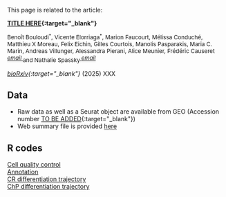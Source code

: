 <head>
  <link href="https://fonts.googleapis.com/icon?family=Material+Icons" rel="stylesheet">
</head>

This page is related to the article:

<b>[TITLE HERE](https://doi.org/10.1242/dev.204451){:target="_blank"}</b>  
<p style="font-size:small;">Benoît Bouloudi<sup>*</sup>, Vicente Elorriaga<sup>*</sup>, Marion Faucourt, Mélissa Conduché, Matthieu X Moreau, Felix Eichin, Gilles Courtois, Manolis Pasparakis, Maria C. Marin, Andreas Villunger, Alessandra Pierani, Alice Meunier, Frédéric Causeret<sup><a href="mailto:frederic.causeret@inserm.fr">
    <i class="material-icons" style="font-size:small;">email</i>
  </a></sup> and Nathalie Spassky<sup><a href="mailto:nathalie.spassky@bio.ens.psl.eu">
    <i class="material-icons" style="font-size:small;">email</i>
  </a></sup> </p>
    
<i>[bioRxiv](https://doi.org/){:target="_blank"}</i> (2025) XXX

## Data
- Raw data as well as a Seurat object are available from GEO (Accession number [TO BE ADDED](https://www.ncbi.nlm.nih.gov/geo/query/){:target="_blank"})
- Web summary file is provided [here](./web_summary.html)

## R codes
[Cell quality control](./Quality-control.html)  
[Annotation](./Cell_types_annotation.html)  
[CR differentiation trajectory](./CR_pseudotime_FC.html)  
[ChP differentiation trajectory](./ChP_pseudotime_FC.html)  

